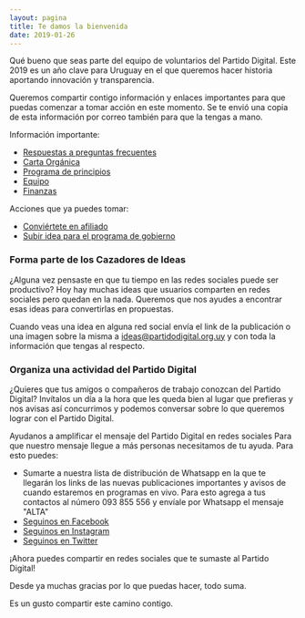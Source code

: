 ```yaml
---
layout: pagina
title: Te damos la bienvenida
date: 2019-01-26
---
```


Qué bueno que seas parte del equipo de voluntarios del Partido Digital. Este 2019 es un año clave para Uruguay en el que queremos hacer historia aportando innovación y transparencia.

Queremos compartir contigo información y enlaces importantes para que puedas comenzar a tomar acción en este momento. Se te envió una copia de esta información por correo también para que la tengas a mano.

Información importante:
 - [Respuestas a preguntas frecuentes](https://partidodigital.org.uy/#preguntas)
 - [Carta Orgánica](https://partidodigital.org.uy/documentos/carta-organica)
 - [Programa de principios](https://partidodigital.org.uy/documentos/programa-de-principios)
 - [Equipo](https://partidodigital.org.uy/equipo)
 - [Finanzas](https://partidodigital.org.uy/finanzas)

Acciones que ya puedes tomar:
 - [Conviértete en afiliado](https://partidodigital.org.uy/afiliaciones)
 - [Subir idea para el programa de gobierno](https://digo.mivoz.uy/new-topic?category=general&title=Escribe+un+t%C3%ADtulo+aqu%C3%AD+y+selecciona+la+categor%C3%ADa+que+mejor+aplica+para+tu+idea)

### Forma parte de los Cazadores de Ideas
¿Alguna vez pensaste en que tu tiempo en las redes sociales puede ser productivo? Hoy hay muchas ideas que usuarios comparten en redes sociales pero quedan en la nada. Queremos que nos ayudes a encontrar esas ideas para convertirlas en propuestas.

Cuando veas una idea en alguna red social envía el link de la publicación o una imagen sobre la misma a [ideas@partidodigital.org.uy](mailto:ideas@partidodigital.org.uy) y con toda la información que tengas al respecto.

### Organiza una actividad del Partido Digital
¿Quieres que tus amigos o compañeros de trabajo conozcan del Partido Digital? Invítalos un día a la hora que les queda bien al lugar que prefieras y nos avisas así concurrimos y podemos conversar sobre lo que queremos lograr con el Partido Digital.

Ayudanos a amplificar el mensaje del Partido Digital en redes sociales
Para que nuestro mensaje llegue a más personas necesitamos de tu ayuda. Para esto puedes:

 - Sumarte a nuestra lista de distribución de Whatsapp en la que te llegarán los links de las nuevas publicaciones importantes y avisos de cuando estaremos en programas en vivo. Para esto agrega a tus contactos al número 093 855 556 y envíale por Whatsapp el mensaje "ALTA"
 - [Seguinos en Facebook](https://facebook.com/PDigitalUY)
 - [Seguinos en Instagram](https://instagram.com/PDigitalUY)
 - [Seguinos en Twitter](https://twitter.com/PDigitalUY)

¡Ahora puedes compartir en redes sociales que te sumaste al Partido Digital!

Desde ya muchas gracias por lo que puedas hacer, todo suma.

Es un gusto compartir este camino contigo.